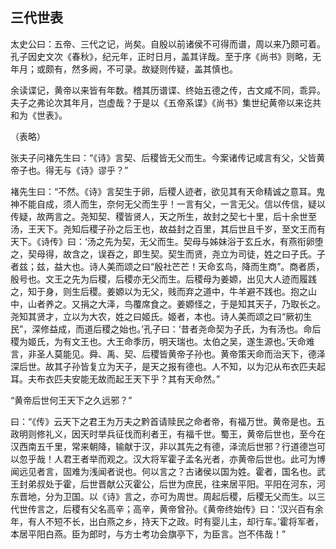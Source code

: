 ## 三代世表


太史公曰：五帝、三代之记，尚矣。自殷以前诸侯不可得而谱，周以来乃颇可着。孔子因史文次《春秋》，纪元年，正时日月，盖其详哉。至于序《尚书》则略，无年月；或颇有，然多阙，不可录。故疑则传疑，盖其慎也。

余读谍记，黄帝以来皆有年数。稽其历谱谍、终始五德之传，古文咸不同，乖异。夫子之弗论次其年月，岂虚哉？于是以《五帝系谍》《尚书》集世纪黄帝以来讫共和为《世表》。

（表略）

张夫子问褚先生曰：“《诗》言契、后稷皆无父而生。今案诸传记咸言有父，父皆黄帝子也。得无与《诗》谬乎？”

褚先生曰：“不然。《诗》言契生于卵，后稷人迹者，欲见其有天命精诚之意耳。鬼神不能自成，须人而生，奈何无父而生乎！一言有父，一言无父。信以传信，疑以传疑，故两言之。尧知契、稷皆贤人，天之所生，故封之契七十里，后十余世至汤，王天下。尧知后稷子孙之后王也，故益封之百里，其后世且千岁，至文王而有天下。《诗传》曰：‘汤之先为契，无父而生。契母与姊妹浴于玄丘水，有燕衔卵堕之，契母得，故含之，误吞之，即生契。契生而贤，尧立为司徒，姓之曰子氏。子者兹；兹，益大也。诗人美而颂之曰“殷社芒芒！天命玄鸟，降而生商”。商者质，殷号也。文王之先为后稷，后稷亦无父而生。后稷母为姜嫄，出见大人迹而履践之，知于身，则生后稷。姜嫄以为无父，贱而弃之道中，牛羊避不践也。抱之山中，山者养之。又捐之大泽，鸟覆席食之。姜嫄怪之，于是知其天子，乃取长之。尧知其贤才，立以为大农，姓之曰姬氏。姬者，本也。诗人美而颂之曰“厥初生民”，深修益成，而道后稷之始也。’孔子曰：‘昔者尧命契为子氏，为有汤也。命后稷为姬氏，为有文王也。大王命季历，明天瑞也。太伯之吴，遂生源也。’天命难言，非圣人莫能见。舜、禹、契、后稷皆黄帝子孙也。黄帝策天命而治天下，德泽深后世。故其子孙皆复立为天子，是天之报有德也。人不知，以为氾从布衣匹夫起耳。夫布衣匹夫安能无故而起王天下乎？其有天命然。”

“黄帝后世何王天下之久远邪？”

曰：“《传》云天下之君王为万夫之黔首请赎民之命者帝，有福万世。黄帝是也。五政明则修礼义，因天时举兵征伐而利者王，有福千世。蜀王，黄帝后世也，至今在汉西南五千里，常来朝降，输献于汉，非以其先之有德，泽流后世邪？行道德岂可以忽乎哉！人君王者举而观之。汉大将军霍子孟名光者，亦黄帝后世也。此可为博闻远见者言，固难为浅闻者说也。何以言之？古诸侯以国为姓。霍者，国名也。武王封弟叔处于霍，后世晋献公灭霍公，后世为庶民，往来居平阳。平阳在河东，河东晋地，分为卫国。以《诗》言之，亦可为周世。周起后稷，后稷无父而生。以三代世传言之，后稷有父名高辛；高辛，黄帝曾孙。《黄帝终始传》曰：‘汉兴百有余年，有人不短不长，出白燕之乡，持天下之政。时有婴儿主，却行车。’霍将军者，本居平阳白燕。臣为郎时，与方士考功会旗亭下，为臣言。岂不伟哉！”

